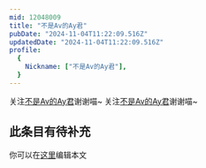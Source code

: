 ```yaml
---
mid: 12048009
title: "不是Av的Ay君"
pubDate: "2024-11-04T11:22:09.516Z"
updatedDate: "2024-11-04T11:22:09.516Z"
profile:
  {
    Nickname: ["不是Av的Ay君"],
  }
---
```


关注[不是Av的Ay君](https://space.bilibili.com/12048009)谢谢喵~ 关注[不是Av的Ay君](https://space.bilibili.com/12048009)谢谢喵~

## 此条目有待补充
你可以在[这里](https://github.com/Yuhanawa/VTuber.ICU/edit/master/src/content/v/不是Av的Ay君/index.md)编辑本文
